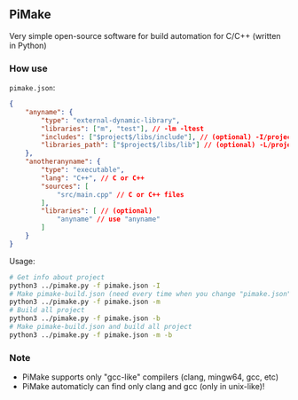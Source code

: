 ## PiMake
Very simple open-source software for build automation for C/C++ (written in Python)

### How use
`pimake.json`:
```json
{
    "anyname": {
        "type": "external-dynamic-library",
        "libraries": ["m", "test"], // -lm -ltest
        "includes": ["$project$/libs/include"], // (optional) -I/project/path/libs/include
        "libraries_path": ["$project$/libs/lib"] // (optional) -L/project/libs/lib
    },
    "anotheranyname": {
        "type": "executable",
        "lang": "C++", // C or C++
        "sources": [
            "src/main.cpp" // C or C++ files
        ],
        "libraries": [ // (optional)
            "anyname" // use "anyname"
        ]
    }
}
```
Usage:
```bash
# Get info about project
python3 ../pimake.py -f pimake.json -I
# Make pimake-build.json (need every time when you change "pimake.json")
python3 ../pimake.py -f pimake.json -m
# Build all project
python3 ../pimake.py -f pimake.json -b
# Make pimake-build.json and build all project
python3 ../pimake.py -f pimake.json -m -b
```

### Note
- PiMake supports only "gcc-like" compilers (clang, mingw64, gcc, etc)
- PiMake automaticly can find only clang and gcc (only in unix-like)!